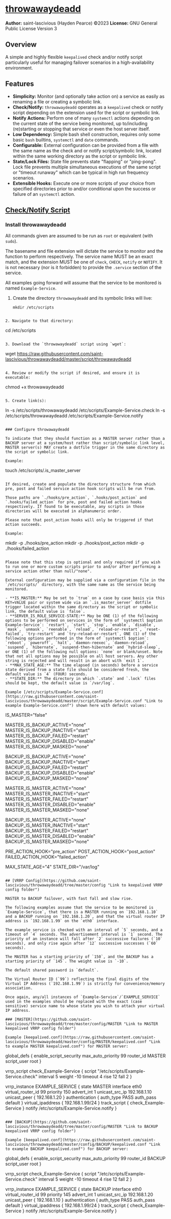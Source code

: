 # [throwawaydeadd](https://raw.githubusercontent.com/saint-lascivious/throwawaydeadd/master/script/throwawaydeadd "Link to throwawaydeadd script")

**Author:** saint-lascivious (Hayden Pearce) ©2023
**License:** GNU General Public License Version 3

## Overview

A simple and highly flexible `keepalived` check and/or notify script particularly useful for managing failover scenarios in a high-availability environment.

## Features
- **Simplicity:** Monitor (and optionally take action on) a service as easily as renaming a file or creating a symbolic link.
- **Check/Notify:** `throwawaydeadd` operates as a `keepalived` check or notify script depending on the extension used for the script or symbolic link.
- **Notify Actions:** Perform one of many `systemctl` actions depending on the current state of the service being monitored, up to/including (re)starting or stopping that service or even the host server itself.
- **Low Dependency:** Simple bash shell construction, requires only some basic `bash` builtins, `systemctl` and `date` commands.
- **Configurable:** External configuration can be provided from a file with the same name as the check and or notify script/symbolic link, located within the same working directory as the script or symbolic link.
- **State/Lock Files:** State file prevents state "flapping" or "ping-pong". Lock file prevents multiple simultaneous executions of the same script or "timeout runaway" which can be typical in high run frequency scenarios.
- **Extensible Hooks:** Execute one or more scripts of your choice from specified directories prior to and/or conditional upon the success or failure of an `systemctl` action.

## [Check/Notify Script](https://github.com/saint-lascivious/throwawaydeadd/tree/master/script "Link to throwawaydeadd keepalived check/notify script folder")

### Install throwawaydeadd

All commands given are assumed to be run as `root` or equivalent (with `sudo`).

The basename and file extension will dictate the service to monitor and the function to perform respectively. The service name MUST be an exact match, and the extension MUST be one of `check`, `CHECK`, `notify` or `NOTIFY`. It is not necessary (nor is it forbidden) to provide the `.service` section of the service.

All examples going forward will assume that the service to be monitored is named `Example-Service`.

1. Create the directory `throwawaydeadd` and its symbolic links will live:
   ```
   mkdir /etc/scripts
```

2. Navigate to that directory:
   ```
   cd /etc/scripts
```

3. Download the `throwawaydeadd` script using `wget`:
   ```
   wget https://raw.githubusercontent.com/saint-lascivious/throwawaydeadd/master/script/throwawaydeadd
```

4. Review or modify the script if desired, and ensure it is executable:
   ```
   chmod +x throwawaydeadd
```

5. Create link(s):
   ```
   ln -s /etc/scripts/throwawaydeadd /etc/scripts/Example-Service.check
   ln -s /etc/scripts/throwawaydeadd /etc/scripts/Example-Service.notify
```

### Configure throwawaydeadd

To indicate that they should function as a MASTER server rather than a BACKUP server at a system/host rather than script/symbolic link level, MASTER server(s) MAY create a dotfile trigger in the same directory as the script or symbolic link.

Example:
   ```
   touch /etc/scripts/.is_master_server
```

If desired, create and populate the directory structure from which pre, post and failed service action hook scripts will be run from.

Those paths are `./hooks/pre_action`, `.hooks/post_action` and `.hooks/failed_action` for pre, post and failed action hooks respectively. If found to be executable, any scripts in those directories will be executed in alphanumeric order.

Please note that post_action hooks will only be triggered if that action succeeds.

Example:
   ```
   mkdir -p ./hooks/pre_action
   mkdir -p ./hooks/post_action
   mkdir -p ./hooks/failed_action
```

Please note that this step is optional and only required if you wish to run one or more custom scripts prior to and/or after performing a service action other than null/"none".

External configuration may be supplied via a configuration file in the `/etc/scripts/` directory, with the same name as the service being monitored.

- **IS_MASTER:** May be set to `true` on a case by case basis via this KEY=VALUE pair or system wide via an `.is_master_server` dotfile trigger located within the same directory as the script or symbolic link, the default value is `false`.
- **SERVER_IS_ROLE_SERVICE-STATE:** May be ONE (1) of the following options to be performed on services in the form of `systemctl $option Example-Service`: `restart`, `start`, `stop`, `enable`, `disable`, `mask`, `unmask`, `reenable`, `reload`, `reload-or-restart`, `reset-failed`, `try-restart` and `try-reload-or-restart`, ONE (1) of the following options performed in the form of `systemctl $option`: `reboot`, `poweroff`, `halt`, `daemon-reexec`, `daemon-reload`, `suspend`, `hibernate`, `suspend-then-hibernate` and `hybrid-sleep`, or ONE (1) of the following null options: `none` or blank/unset. Note that not all options may be possible on all host servers. Any other string is rejected and will result in an abort with `exit 1`.
- **MAX_STATE_AGE:** The time elapsed (in seconds) before a service state derived from a state file should be considered fresh, the default value is `4` (FOUR) seconds.
- **STATE_DIR:** The directory in which `.state` and `.lock` files should be kept, the default value is `/var/log`.

Example [/etc/scripts/Example-Service.conf](https://raw.githubusercontent.com/saint-lascivious/throwawaydeadd/master/script/Example-Service.conf "Link to example Example-Service.conf") shown here with default values:
   ```
   IS_MASTER="false"

   MASTER_IS_BACKUP_ACTIVE="none"
   MASTER_IS_BACKUP_INACTIVE="start"
   MASTER_IS_BACKUP_FAILED="restart"
   MASTER_IS_BACKUP_DISABLED="enable"
   MASTER_IS_BACKUP_MASKED="none"

   BACKUP_IS_BACKUP_ACTIVE="none"
   BACKUP_IS_BACKUP_INACTIVE="start"
   BACKUP_IS_BACKUP_FAILED="restart"
   BACKUP_IS_BACKUP_DISABLED="enable"
   BACKUP_IS_BACKUP_MASKED="none"

   MASTER_IS_MASTER_ACTIVE="none"
   MASTER_IS_MASTER_INACTIVE="start"
   MASTER_IS_MASTER_FAILED="restart"
   MASTER_IS_MASTER_DISABLED="enable"
   MASTER_IS_MASTER_MASKED="none"

   BACKUP_IS_MASTER_ACTIVE="none"
   BACKUP_IS_MASTER_INACTIVE="start"
   BACKUP_IS_MASTER_FAILED="restart"
   BACKUP_IS_MASTER_DISABLED="enable"
   BACKUP_IS_MASTER_MASKED="none"

   PRE_ACTION_HOOK="pre_action"
   POST_ACTION_HOOK="post_action"
   FAILED_ACTION_HOOK="failed_action"

   MAX_STATE_AGE="4"
   STATE_DIR="/var/log"
```

## [VRRP Config](https://github.com/saint-lascivious/throwawaydeadd/tree/master/config "Link to keepalived VRRP config folder")

MASTER to BACKUP failover, with fast fall and slow rise.

The following examples assume that the service to be monitored is `Example-Service`, that there is a MASTER running on `192.168.1.10` and a BACKUP running on `192.168.1.20`, and that the virtual router IP address is `192.168.1.99` on the `eth0` interface.

The example service is checked with an interval of `5` seconds, and a timeout of `4` seconds. The advertisement interval is `1` second. The priority of an instance will fall after `2` successive failures (`10` seconds), and only rise again after `12` successive successes (`60` seconds).

The MASTER has a starting priority of `150`, and the BACKUP has a starting priority of `145`. The weight value is `-10`.

The default shared password is `default`.

The Virtual Router ID (`99`) reflecting the final digits of the Virtual IP Address (`192.168.1.99`) is strictly for convenience/memory association.

Once again, any/all instances of `Example-Service`/`EXAMPLE_SERVICE` used in the examples should be replaced with the exact (case sensitive) service name to whose state you wish to attach your virtual IP address.

### [MASTER](https://github.com/saint-lascivious/throwawaydeadd/tree/master/config/MASTER "Link to MASTER keepalived VRRP config folder")

Example [keepalived.conf](https://raw.githubusercontent.com/saint-lascivious/throwawaydeadd/master/config/MASTER/keepalived.conf "Link to example MASTER keepalived.conf") for MASTER server:
   ```
   global_defs {
       enable_script_security
       max_auto_priority 99
       router_id MASTER
       script_user root
   }

   vrrp_script check_Example-Service {
       script "/etc/scripts/Example-Service.check"
       interval 5
       weight -10
       timeout 4
       rise 12
       fall 2
   }

   vrrp_instance EXAMPLE_SERVICE {
       state MASTER
       interface eth0
       virtual_router_id 99
       priority 150
       advert_int 1
       unicast_src_ip 192.168.1.10
       unicast_peer {
           192.168.1.20
       }
       authentication {
           auth_type PASS
           auth_pass default
       }
       virtual_ipaddress {
           192.168.1.99/24
       }
       track_script {
           check_Example-Service
       }
       notify /etc/scripts/Example-Service.notify
   }
```

### [BACKUP](https://github.com/saint-lascivious/throwawaydeadd/tree/master/config/MASTER "Link to BACKUP keepalived VRRP config folder")

Example [keepalived.conf](https://raw.githubusercontent.com/saint-lascivious/throwawaydeadd/master/config/BACKUP/keepalived.conf "Link to example BACKUP keepalived.conf") for BACKUP server:
   ```
   global_defs {
       enable_script_security
       max_auto_priority 99
       router_id BACKUP
       script_user root
   }

   vrrp_script check_Example-Service {
       script "/etc/scripts/Example-Service.check"
       interval 5
       weight -10
       timeout 4
       rise 12
       fall 2
   }

   vrrp_instance EXAMPLE_SERVICE {
       state BACKUP
       interface eth0
       virtual_router_id 99
       priority 145
       advert_int 1
       unicast_src_ip 192.168.1.20
       unicast_peer {
           192.168.1.10
       }
       authentication {
           auth_type PASS
           auth_pass default
       }
       virtual_ipaddress {
           192.168.1.99/24
       }
       track_script {
           check_Example-Service
       }
       notify /etc/scripts/Example-Service.notify
   }
```
